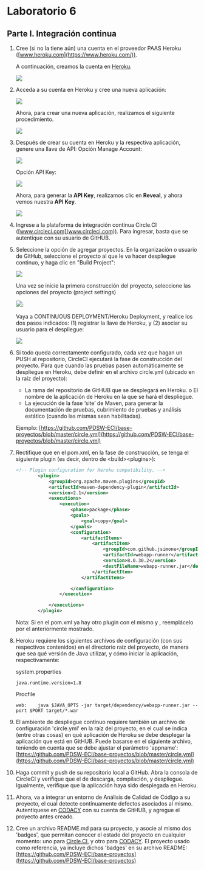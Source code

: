 # Laboratorio 6
## Parte I. Integración continua

1. Cree (si no la tiene aún) una cuenta en el proveedor PAAS Heroku ([www.heroku.com](https://www.heroku.com/)).

	A continuación, creamos la cuenta en [Heroku](https://www.heroku.com/).

	<img  src="https://github.com/JuanMunozD/CVDS-6/blob/master/Im%C3%A1genes/Parte1.1.PNG">

2. Acceda a su cuenta en Heroku y cree una nueva aplicación:

	<img  src="https://github.com/PDSW-ECI/WebApp-Heroku-CircleCI-CI/blob/master/img/HerokuCreateApp.png">
	
	Ahora, para crear una nueva aplicación, realizamos el siguiente procedimiento.
	
	<img  src="https://github.com/JuanMunozD/CVDS-6/blob/master/Im%C3%A1genes/Parte1.2.png">

3. Después de crear su cuenta en Heroku y la respectiva aplicación, genere una llave de API: Opción Manage Account:

	<img  src="https://github.com/PDSW-ECI/WebApp-Heroku-CircleCI-CI/blob/master/img/ManageAccount.png">
	
	Opción API Key:
	
	<img  src="https://github.com/PDSW-ECI/WebApp-Heroku-CircleCI-CI/blob/master/img/GenerateKey.png">
	
	Ahora, para generar la **API Key**, realizamos clic en **Reveal**, y ahora vemos nuestra **API Key**.
	
	<img  src="https://github.com/JuanMunozD/CVDS-6/blob/master/Im%C3%A1genes/Parte1.3.png">

4. Ingrese a la plataforma de integración contínua Circle.CI ([www.circleci.com](www.circleci.com)). Para ingresar, basta que se autentique con su usuario de GitHUB.
5. Seleccione la opción de agregar proyectos. En la organización o usuario de GitHub, seleccione el proyecto al que le va hacer despliegue continuo, y haga clic en "Build Project":

	<img  src="https://github.com/PDSW-ECI/WebApp-Heroku-CircleCI-CI/blob/master/img/AppBuild.png">

	Una vez se inicie la primera construcción del proyecto, seleccione las opciones del proyecto (project settings)

	<img  src="https://github.com/PDSW-ECI/WebApp-Heroku-CircleCI-CI/blob/master/img/ProjectSettings2.png">:

	Vaya a CONTINUOUS DEPLOYMENT/Heroku Deployment, y realice los dos pasos indicados: (1) registrar la llave de Heroku, y (2) asociar su usuario para el despliegue:

	<img  src="https://github.com/PDSW-ECI/WebApp-Heroku-CircleCI-CI/blob/master/img/SetDeployUser.png">



6. Si todo queda correctamente configurado, cada vez que hagan un PUSH al repositorio, CircleCI ejecutará la fase de construcción del proyecto. Para que cuando las pruebas pasen automáticamente se despliegue en Heroku, debe definir en el archivo circle.yml (ubicado en la raíz del proyecto):
	* La rama del repositorio de GitHUB que se desplegará en Heroku. o El nombre de la aplicación de Heroku en la que se hará el
despliegue.
	* La ejecución de la fase ‘site’ de Maven, para generar la
documentación de pruebas, cubrimiento de pruebas y análisis estático (cuando las mismas sean habilitadas).

	Ejemplo:
	[https://github.com/PDSW-ECI/base-proyectos/blob/master/circle.yml](https://github.com/PDSW-ECI/base-proyectos/blob/master/circle.yml)


7. Rectifique que en el pom.xml, en la fase de construcción, se tenga el siguiente plugin (es decir, dentro de \<build>\<plugins>):

	```xml
	<!-- Plugin configuration for Heroku compatibility. -->
            <plugin>
                <groupId>org.apache.maven.plugins</groupId>
                <artifactId>maven-dependency-plugin</artifactId>
                <version>2.1</version>
                <executions>
                    <execution>
                        <phase>package</phase>
                        <goals>
                            <goal>copy</goal>
                        </goals>
                        <configuration>
                            <artifactItems>
                                <artifactItem>
                                    <groupId>com.github.jsimone</groupId>
                                    <artifactId>webapp-runner</artifactId>
                                    <version>8.0.30.2</version>
                                    <destFileName>webapp-runner.jar</destFileName>
                                </artifactItem>
                            </artifactItems>

                        </configuration>
                    </execution>

                </executions>
            </plugin>
 	```           		
	
	Nota: Si en el pom.xml ya hay otro plugin con el mismo <groupId> y <artifactId>, reemplácelo por el anteriormente mostrado.

8. Heroku requiere los siguientes archivos de configuración (con sus respectivos contenidos) en el directorio raíz del proyecto, de manera que sea qué versión de Java utilizar, y cómo iniciar la aplicación, respectivamente:

	system.properties

	```
	java.runtime.version=1.8
	```

	Procfile 

	```
	web:    java $JAVA_OPTS -jar target/dependency/webapp-runner.jar --port $PORT target/*.war
	```

9. El ambiente de despliegue contínuo requiere también un archivo de configuración 'circle.yml' en la raíz del proyecto, en el cual se indica (entre otras cosas) en qué aplicación de Heroku se debe desplegar la aplicación que está en GitHUB. Puede basarse en el siguiente archivo, teniendo en cuenta que se debe ajustar el parámetro 'appname': [https://github.com/PDSW-ECI/base-proyectos/blob/master/circle.yml](https://github.com/PDSW-ECI/base-proyectos/blob/master/circle.yml)

10. Haga commit y push de su repositorio local a GitHub. Abra la consola de CircleCI y verifique que el de descarga, compilación, y despliegue. Igualmente, verifique que la aplicación haya sido desplegada en Heroku.

11. Ahora, va a integrar un entorno de Análisis de Calidad de Código a su proyecto, el cual detecte contínuamente defectos asociados al mismo. Autentíquese en [CODACY](https://www.codacy.com ) con su cuenta de GitHUB, y agregue el proyecto antes creado.

12. Cree un archivo README.md para su proyecto, y asocie al mismo dos 'badges', que permitan conocer el estado del proyecto en cualquier momento: uno para [Circle.CI](https://circleci.com/docs/1.0/status-badges/), y otro para [CODACY](https://support.codacy.com/hc/en-us/articles/212799365-Badges). El proyecto usado como referencia, ya incluye dichos 'badges' en su archivo README: [https://github.com/PDSW-ECI/base-proyectos](https://github.com/PDSW-ECI/base-proyectos)

